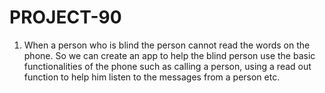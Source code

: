 # PROJECT-90

1. When a person who is blind the person cannot read the words on the phone. So we can create an app to help the blind person use the basic functionalities of the phone such as calling a person, using a read out function to help him listen to the messages from a person etc.
